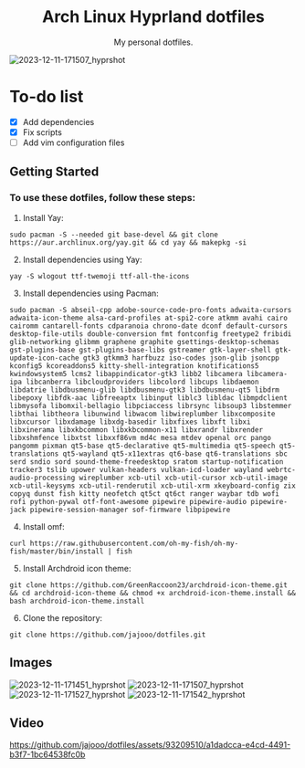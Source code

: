 <h1 align="center">Arch Linux Hyprland dotfiles</h1>

<p align="center">My personal dotfiles.</p>

![2023-12-11-171507_hyprshot](https://github.com/jajooo/dotfiles/assets/93209510/b1cf3e7d-5e2b-46d2-ac5f-67ba2fa52344)

# To-do list
- [x] Add dependencies
- [x] Fix scripts
- [ ] Add vim configuration files

## Getting Started

### To use these dotfiles, follow these steps:

1. Install Yay:

```
sudo pacman -S --needed git base-devel && git clone https://aur.archlinux.org/yay.git && cd yay && makepkg -si
```

2. Install dependencies using Yay:

```
yay -S wlogout ttf-twemoji ttf-all-the-icons
```

3. Install dependencies using Pacman:

```
sudo pacman -S abseil-cpp adobe-source-code-pro-fonts adwaita-cursors adwaita-icon-theme alsa-card-profiles at-spi2-core atkmm avahi cairo cairomm cantarell-fonts cdparanoia chrono-date dconf default-cursors desktop-file-utils double-conversion fmt fontconfig freetype2 fribidi glib-networking glibmm graphene graphite gsettings-desktop-schemas gst-plugins-base gst-plugins-base-libs gstreamer gtk-layer-shell gtk-update-icon-cache gtk3 gtkmm3 harfbuzz iso-codes json-glib jsoncpp kconfig5 kcoreaddons5 kitty-shell-integration knotifications5 kwindowsystem5 lcms2 libappindicator-gtk3 libb2 libcamera libcamera-ipa libcanberra libcloudproviders libcolord libcups libdaemon libdatrie libdbusmenu-glib libdbusmenu-gtk3 libdbusmenu-qt5 libdrm libepoxy libfdk-aac libfreeaptx libinput liblc3 libldac libmpdclient libmysofa libomxil-bellagio libpciaccess librsync libsoup3 libstemmer libthai libtheora libunwind libwacom libwireplumber libxcomposite libxcursor libxdamage libxdg-basedir libxfixes libxft libxi libxinerama libxkbcommon libxkbcommon-x11 libxrandr libxrender libxshmfence libxtst libxxf86vm md4c mesa mtdev openal orc pango pangomm pixman qt5-base qt5-declarative qt5-multimedia qt5-speech qt5-translations qt5-wayland qt5-x11extras qt6-base qt6-translations sbc serd sndio sord sound-theme-freedesktop sratom startup-notification tracker3 tslib upower vulkan-headers vulkan-icd-loader wayland webrtc-audio-processing wireplumber xcb-util xcb-util-cursor xcb-util-image xcb-util-keysyms xcb-util-renderutil xcb-util-xrm xkeyboard-config zix copyq dunst fish kitty neofetch qt5ct qt6ct ranger waybar tdb wofi rofi python-pywal otf-font-awesome pipewire pipewire-audio pipewire-jack pipewire-session-manager sof-firmware libpipewire
```

4. Install omf:

```
curl https://raw.githubusercontent.com/oh-my-fish/oh-my-fish/master/bin/install | fish
```

5. Install Archdroid icon theme:

```
git clone https://github.com/GreenRaccoon23/archdroid-icon-theme.git && cd archdroid-icon-theme && chmod +x archdroid-icon-theme.install && bash archdroid-icon-theme.install
```

6. Clone the repository:

```
git clone https://github.com/jajooo/dotfiles.git
```

## Images

![2023-12-11-171451_hyprshot](https://github.com/jajooo/dotfiles/assets/93209510/aac7a046-1f0c-4f3b-b6fb-9624a21b9bd6)
![2023-12-11-171507_hyprshot](https://github.com/jajooo/dotfiles/assets/93209510/b1cf3e7d-5e2b-46d2-ac5f-67ba2fa52344)
![2023-12-11-171527_hyprshot](https://github.com/jajooo/dotfiles/assets/93209510/ef1dd674-b49d-4c36-8df7-3671ceb47601)
![2023-12-11-171542_hyprshot](https://github.com/jajooo/dotfiles/assets/93209510/b1f1f130-f9c8-4eca-9982-f39ce299dae2)


## Video

https://github.com/jajooo/dotfiles/assets/93209510/a1dadcca-e4cd-4491-b3f7-1bc64538fc0b

